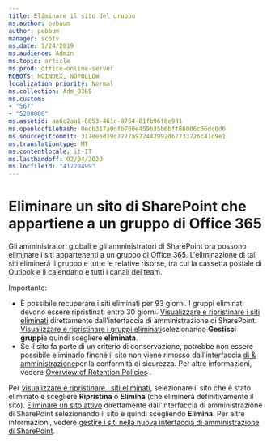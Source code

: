 ```yaml
---
title: Eliminare il sito del gruppo
ms.author: pebaum
author: pebaum
manager: scotv
ms.date: 1/24/2019
ms.audience: Admin
ms.topic: article
ms.prod: office-online-server
ROBOTS: NOINDEX, NOFOLLOW
localization_priority: Normal
ms.collection: Adm_O365
ms.custom:
- "567"
- "5200006"
ms.assetid: aa6c2aa1-6853-461c-8764-01fb96f8e981
ms.openlocfilehash: 0ecb317a0dfb760e459b35b6bff86006c06dc0d6
ms.sourcegitcommit: 317eeed39c7777a922442992d67733726c41d9e1
ms.translationtype: MT
ms.contentlocale: it-IT
ms.lasthandoff: 02/04/2020
ms.locfileid: "41770499"
---
```

# <a name="delete-a-sharepoint-site-that-belongs-to-an-office-365-group"></a>Eliminare un sito di SharePoint che appartiene a un gruppo di Office 365

Gli amministratori globali e gli amministratori di SharePoint ora possono eliminare i siti appartenenti a un gruppo di Office 365. L'eliminazione di tali siti eliminerà il gruppo e tutte le relative risorse, tra cui la cassetta postale di Outlook e il calendario e tutti i canali dei team.
  
Importante:

- È possibile recuperare i siti eliminati per 93 giorni. I gruppi eliminati devono essere ripristinati entro 30 giorni. [Visualizzare e ripristinare i siti eliminati](https://admin.microsoft.com/sharepoint) direttamente dall'interfaccia di amministrazione di SharePoint. [Visualizzare e ripristinare i gruppi eliminati](https://outlook.office.com/people/group/deleted)selezionando **Gestisci gruppi**e quindi scegliere **eliminata**.
- Se il sito fa parte di un criterio di conservazione, potrebbe non essere possibile eliminarlo finché il sito non viene rimosso dall'interfaccia [di &amp; amministrazione](https://protection.office.com/?rfr=AdminCenter#/retention)per la conformità di sicurezza. Per altre informazioni, vedere [Overview of Retention Policies](https://docs.microsoft.com/office365/securitycompliance/retention-policies#content-in-onedrive-accounts-and-sharepoint-sites) .
  
Per [visualizzare e ripristinare i siti eliminati](https://admin.microsoft.com/sharepoint), selezionare il sito che è stato eliminato e scegliere **Ripristina** o **Elimina** (che eliminerà definitivamente il sito). [Eliminare un sito attivo](https://admin.microsoft.com/sharepoint) direttamente dall'interfaccia di amministrazione di SharePoint selezionando il sito e quindi scegliendo **Elimina**. Per altre informazioni, vedere [gestire i siti nella nuova interfaccia di amministrazione di SharePoint](https://docs.microsoft.com/sharepoint/manage-sites-in-new-admin-center).
  
